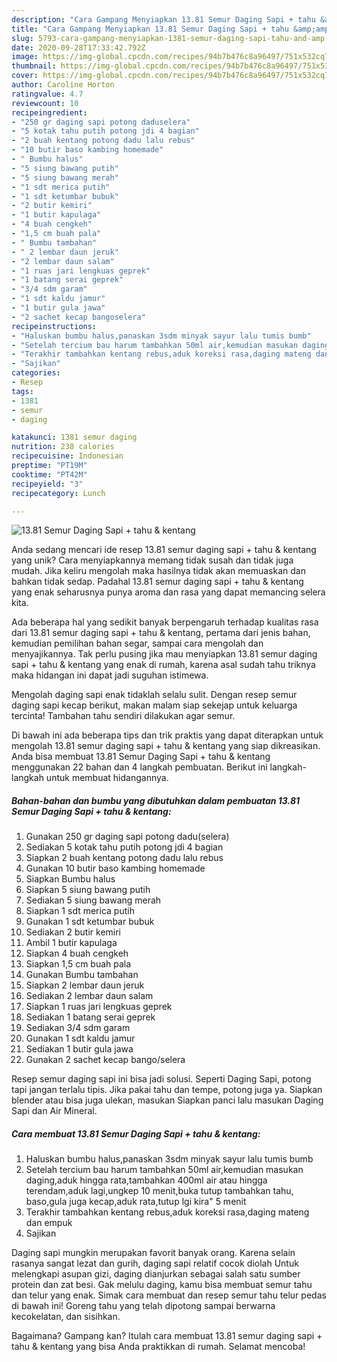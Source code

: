 ```yaml
---
description: "Cara Gampang Menyiapkan 13.81 Semur Daging Sapi + tahu &amp;amp; kentang Anti Gagal"
title: "Cara Gampang Menyiapkan 13.81 Semur Daging Sapi + tahu &amp;amp; kentang Anti Gagal"
slug: 5793-cara-gampang-menyiapkan-1381-semur-daging-sapi-tahu-and-amp-kentang-anti-gagal
date: 2020-09-28T17:33:42.792Z
image: https://img-global.cpcdn.com/recipes/94b7b476c8a96497/751x532cq70/1381-semur-daging-sapi-tahu-kentang-foto-resep-utama.jpg
thumbnail: https://img-global.cpcdn.com/recipes/94b7b476c8a96497/751x532cq70/1381-semur-daging-sapi-tahu-kentang-foto-resep-utama.jpg
cover: https://img-global.cpcdn.com/recipes/94b7b476c8a96497/751x532cq70/1381-semur-daging-sapi-tahu-kentang-foto-resep-utama.jpg
author: Caroline Horton
ratingvalue: 4.7
reviewcount: 10
recipeingredient:
- "250 gr daging sapi potong daduselera"
- "5 kotak tahu putih potong jdi 4 bagian"
- "2 buah kentang potong dadu lalu rebus"
- "10 butir baso kambing homemade"
- " Bumbu halus"
- "5 siung bawang putih"
- "5 siung bawang merah"
- "1 sdt merica putih"
- "1 sdt ketumbar bubuk"
- "2 butir kemiri"
- "1 butir kapulaga"
- "4 buah cengkeh"
- "1,5 cm buah pala"
- " Bumbu tambahan"
- " 2 lembar daun jeruk"
- "2 lembar daun salam"
- "1 ruas jari lengkuas geprek"
- "1 batang serai geprek"
- "3/4 sdm garam"
- "1 sdt kaldu jamur"
- "1 butir gula jawa"
- "2 sachet kecap bangoselera"
recipeinstructions:
- "Haluskan bumbu halus,panaskan 3sdm minyak sayur lalu tumis bumb"
- "Setelah tercium bau harum tambahkan 50ml air,kemudian masukan daging,aduk hingga rata,tambahkan 400ml air atau hingga terendam,aduk lagi,ungkep 10 menit,buka tutup tambahkan tahu, baso,gula juga kecap,aduk rata,tutup lgi kira&#34; 5 menit"
- "Terakhir tambahkan kentang rebus,aduk koreksi rasa,daging mateng dan empuk"
- "Sajikan"
categories:
- Resep
tags:
- 1381
- semur
- daging

katakunci: 1381 semur daging 
nutrition: 238 calories
recipecuisine: Indonesian
preptime: "PT19M"
cooktime: "PT42M"
recipeyield: "3"
recipecategory: Lunch

---
```



![13.81 Semur Daging Sapi + tahu &amp; kentang](https://img-global.cpcdn.com/recipes/94b7b476c8a96497/751x532cq70/1381-semur-daging-sapi-tahu-kentang-foto-resep-utama.jpg)

Anda sedang mencari ide resep 13.81 semur daging sapi + tahu &amp; kentang yang unik? Cara menyiapkannya memang tidak susah dan tidak juga mudah. Jika keliru mengolah maka hasilnya tidak akan memuaskan dan bahkan tidak sedap. Padahal 13.81 semur daging sapi + tahu &amp; kentang yang enak seharusnya punya aroma dan rasa yang dapat memancing selera kita.

Ada beberapa hal yang sedikit banyak berpengaruh terhadap kualitas rasa dari 13.81 semur daging sapi + tahu &amp; kentang, pertama dari jenis bahan, kemudian pemilihan bahan segar, sampai cara mengolah dan menyajikannya. Tak perlu pusing jika mau menyiapkan 13.81 semur daging sapi + tahu &amp; kentang yang enak di rumah, karena asal sudah tahu triknya maka hidangan ini dapat jadi suguhan istimewa.

Mengolah daging sapi enak tidaklah selalu sulit. Dengan resep semur daging sapi kecap berikut, makan malam siap sekejap untuk keluarga tercinta! Tambahan tahu sendiri dilakukan agar semur.


Di bawah ini ada beberapa tips dan trik praktis yang dapat diterapkan untuk mengolah 13.81 semur daging sapi + tahu &amp; kentang yang siap dikreasikan. Anda bisa membuat 13.81 Semur Daging Sapi + tahu &amp; kentang menggunakan 22 bahan dan 4 langkah pembuatan. Berikut ini langkah-langkah untuk membuat hidangannya.

<!--inarticleads1-->

##### Bahan-bahan dan bumbu yang dibutuhkan dalam pembuatan 13.81 Semur Daging Sapi + tahu &amp; kentang:

1. Gunakan 250 gr daging sapi potong dadu(selera)
1. Sediakan 5 kotak tahu putih potong jdi 4 bagian
1. Siapkan 2 buah kentang potong dadu lalu rebus
1. Gunakan 10 butir baso kambing homemade
1. Siapkan  Bumbu halus
1. Siapkan 5 siung bawang putih
1. Sediakan 5 siung bawang merah
1. Siapkan 1 sdt merica putih
1. Gunakan 1 sdt ketumbar bubuk
1. Sediakan 2 butir kemiri
1. Ambil 1 butir kapulaga
1. Siapkan 4 buah cengkeh
1. Siapkan 1,5 cm buah pala
1. Gunakan  Bumbu tambahan
1. Siapkan  2 lembar daun jeruk
1. Sediakan 2 lembar daun salam
1. Siapkan 1 ruas jari lengkuas geprek
1. Sediakan 1 batang serai geprek
1. Sediakan 3/4 sdm garam
1. Gunakan 1 sdt kaldu jamur
1. Sediakan 1 butir gula jawa
1. Gunakan 2 sachet kecap bango/selera


Resep semur daging sapi ini bisa jadi solusi. Seperti Daging Sapi, potong tapi jangan terlalu tipis. Jika pakai tahu dan tempe, potong juga ya. Siapkan blender atau bisa juga ulekan, masukan Siapkan panci lalu masukan Daging Sapi dan Air Mineral. 

<!--inarticleads2-->

##### Cara membuat 13.81 Semur Daging Sapi + tahu &amp; kentang:

1. Haluskan bumbu halus,panaskan 3sdm minyak sayur lalu tumis bumb
1. Setelah tercium bau harum tambahkan 50ml air,kemudian masukan daging,aduk hingga rata,tambahkan 400ml air atau hingga terendam,aduk lagi,ungkep 10 menit,buka tutup tambahkan tahu, baso,gula juga kecap,aduk rata,tutup lgi kira&#34; 5 menit
1. Terakhir tambahkan kentang rebus,aduk koreksi rasa,daging mateng dan empuk
1. Sajikan


Daging sapi mungkin merupakan favorit banyak orang. Karena selain rasanya sangat lezat dan gurih, daging sapi relatif cocok diolah Untuk melengkapi asupan gizi, daging dianjurkan sebagai salah satu sumber protein dan zat besi. Gak melulu daging, kamu bisa membuat semur tahu dan telur yang enak. Simak cara membuat dan resep semur tahu telur pedas di bawah ini! Goreng tahu yang telah dipotong sampai berwarna kecokelatan, dan sisihkan. 

Bagaimana? Gampang kan? Itulah cara membuat 13.81 semur daging sapi + tahu &amp; kentang yang bisa Anda praktikkan di rumah. Selamat mencoba!
